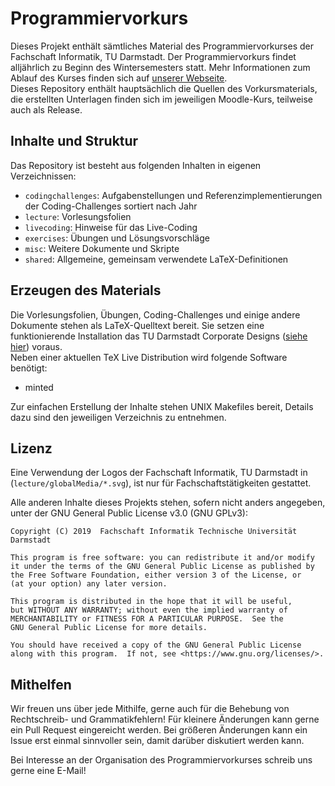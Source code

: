 # Programmiervorkurs

Dieses Projekt enthält sämtliches Material des Programmiervorkurses der Fachschaft Informatik, TU Darmstadt. Der Programmiervorkurs findet alljährlich zu Beginn des Wintersemesters statt. Mehr Informationen zum Ablauf des Kurses finden sich auf [unserer Webseite](https://d120.de/vorkurs).  
Dieses Repository enthält hauptsächlich die Quellen des Vorkursmaterials, die erstellten Unterlagen finden sich im jeweiligen Moodle-Kurs, teilweise auch als Release.

## Inhalte und Struktur

Das Repository ist besteht aus folgenden Inhalten in eigenen Verzeichnissen:

* `codingchallenges`: Aufgabenstellungen und Referenzimplementierungen der Coding-Challenges sortiert nach Jahr
* `lecture`: Vorlesungsfolien
* `livecoding`: Hinweise für das Live-Coding
* `exercises`: Übungen und Lösungsvorschläge
* `misc`: Weitere Dokumente und Skripte
* `shared`: Allgemeine, gemeinsam verwendete LaTeX-Definitionen

## Erzeugen des Materials
Die Vorlesungsfolien, Übungen, Coding-Challenges und einige andere Dokumente stehen als LaTeX-Quelltext bereit. Sie setzen eine funktionierende Installation das TU Darmstadt Corporate Designs ([siehe hier](https://ctan.org/pkg/tuda-ci?lang=de)) voraus.  
Neben einer aktuellen TeX Live Distribution wird folgende Software benötigt:

* minted

Zur einfachen Erstellung der Inhalte stehen UNIX Makefiles bereit, Details dazu sind den jeweiligen Verzeichnis zu entnehmen.

## Lizenz
Eine Verwendung der Logos der Fachschaft Informatik, TU Darmstadt in (`lecture/globalMedia/*.svg`), ist nur für Fachschaftstätigkeiten gestattet.  

Alle anderen Inhalte dieses Projekts stehen, sofern nicht anders angegeben, unter der GNU General Public License v3.0 (GNU GPLv3):  

```
Copyright (C) 2019  Fachschaft Informatik Technische Universität Darmstadt

This program is free software: you can redistribute it and/or modify
it under the terms of the GNU General Public License as published by
the Free Software Foundation, either version 3 of the License, or
(at your option) any later version.

This program is distributed in the hope that it will be useful,
but WITHOUT ANY WARRANTY; without even the implied warranty of
MERCHANTABILITY or FITNESS FOR A PARTICULAR PURPOSE.  See the
GNU General Public License for more details.

You should have received a copy of the GNU General Public License
along with this program.  If not, see <https://www.gnu.org/licenses/>.
```

## Mithelfen
Wir freuen uns über jede Mithilfe, gerne auch für die Behebung von Rechtschreib- und Grammatikfehlern! Für kleinere Änderungen kann gerne ein Pull Request eingereicht werden. Bei größeren Änderungen kann ein Issue erst einmal sinnvoller sein, damit darüber diskutiert werden kann.  
  
Bei Interesse an der Organisation des Programmiervorkurses schreib uns gerne eine E-Mail!

